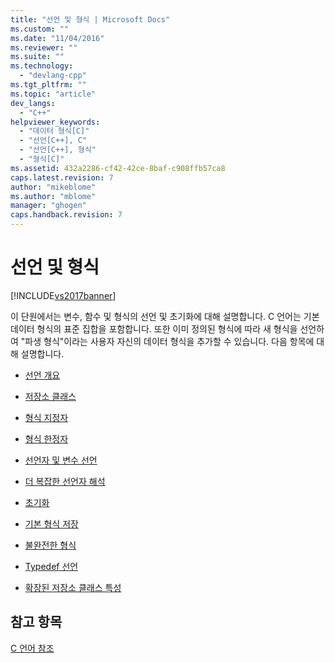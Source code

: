 ```yaml
---
title: "선언 및 형식 | Microsoft Docs"
ms.custom: ""
ms.date: "11/04/2016"
ms.reviewer: ""
ms.suite: ""
ms.technology: 
  - "devlang-cpp"
ms.tgt_pltfrm: ""
ms.topic: "article"
dev_langs: 
  - "C++"
helpviewer_keywords: 
  - "데이터 형식[C]"
  - "선언[C++], C"
  - "선언[C++], 형식"
  - "형식[C]"
ms.assetid: 432a2286-cf42-42ce-8baf-c908ffb57ca8
caps.latest.revision: 7
author: "mikeblome"
ms.author: "mblome"
manager: "ghogen"
caps.handback.revision: 7
---
```

# 선언 및 형식
[!INCLUDE[vs2017banner](../assembler/inline/includes/vs2017banner.md)]

이 단원에서는 변수, 함수 및 형식의 선언 및 초기화에 대해 설명합니다.  C 언어는 기본 데이터 형식의 표준 집합을 포함합니다.  또한 이미 정의된 형식에 따라 새 형식을 선언하여 "파생 형식"이라는 사용자 자신의 데이터 형식을 추가할 수 있습니다.  다음 항목에 대해 설명합니다.  
  
-   [선언 개요](../c-language/overview-of-declarations.md)  
  
-   [저장소 클래스](../c-language/c-storage-classes.md)  
  
-   [형식 지정자](../c-language/c-type-specifiers.md)  
  
-   [형식 한정자](../c-language/type-qualifiers.md)  
  
-   [선언자 및 변수 선언](../c-language/declarators-and-variable-declarations.md)  
  
-   [더 복잡한 선언자 해석](../c-language/interpreting-more-complex-declarators.md)  
  
-   [초기화](../c-language/initialization.md)  
  
-   [기본 형식 저장](../c-language/storage-of-basic-types.md)  
  
-   [불완전한 형식](../c-language/incomplete-types.md)  
  
-   [Typedef 선언](../c-language/typedef-declarations.md)  
  
-   [확장된 저장소 클래스 특성](../c-language/c-extended-storage-class-attributes.md)  
  
## 참고 항목  
 [C 언어 참조](../c-language/c-language-reference.md)